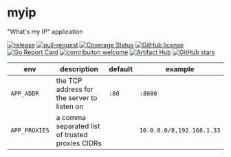 # myip
"What's my IP" application

[![release](https://github.com/kuoss/myip/actions/workflows/release.yml/badge.svg)](https://github.com/kuoss/myip/actions)
[![pull-request](https://github.com/kuoss/myip/actions/workflows/pull-request.yml/badge.svg)](https://github.com/kuoss/myip/actions)
[![Coverage Status](https://coveralls.io/repos/github/kuoss/myip/badge.svg?branch=main)](https://coveralls.io/github/kuoss/myip?branch=main)
[![GitHub license](https://img.shields.io/github/license/kuoss/myip.svg)](https://github.com/kuoss/myip/blob/main/LICENSE)
[![Go Report Card](https://goreportcard.com/badge/github.com/kuoss/myip)](https://goreportcard.com/report/github.com/kuoss/myip)
[![contribuiton welcome](https://img.shields.io/badge/contributions-welcome-orange.svg)](https://github.com/kuoss/myip/blob/main/CONTRIBUTING.md)
[![Artifact Hub](https://img.shields.io/endpoint?url=https://artifacthub.io/badge/repository/kuoss)](https://artifacthub.io/packages/search?org=kuoss)
[![GitHub stars](https://img.shields.io/github/stars/kuoss/myip.svg)](https://github.com/kuoss/myip/stargazers)

env           | description                                     | default | example
------------- | ----------------------------------------------- | ------- | -------
`APP_ADDR`    | the TCP address for the server to listen on     | `:80`   | `:8080`
`APP_PROXIES` | a comma separated list of trusted proxies CIDRs |         | `10.0.0.0/8,192.168.1.33`
